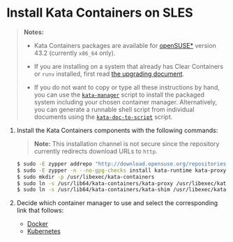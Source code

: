 # Install Kata Containers on SLES

> **Notes:**
>
> - Kata Containers packages are available for [openSUSE\*](https://www.opensuse.org/)
>   version 43.2 (currently `x86_64` only).
>
> - If you are installing on a system that already has Clear Containers or `runv` installed,
>   first read [the upgrading document](../Upgrading.md).
>
> - If you do not want to copy or type all these instructions by hand, you can use the
>   [`kata-manager`](https://github.com/kata-containers/tests/blob/master/cmd/kata-manager/kata-manager.sh)
>   script to install the packaged system including your chosen container
>   manager. Alternatively, you can generate a runnable shell script from
>   individual documents using the
>   [`kata-doc-to-script`](https://github.com/kata-containers/tests/blob/master/.ci/kata-doc-to-script.sh) script.

1. Install the Kata Containers components with the following commands:

   > **Note:** This installation channel is not secure since the repository currently
   > redirects download URLs to `http`.

   ```bash
   $ sudo -E zypper addrepo "http://download.opensuse.org/repositories/home:/katacontainers:/release/SLE_12_SP3/home:katacontainers:release.repo"
   $ sudo -E zypper -n --no-gpg-checks install kata-runtime kata-proxy kata-shim
   $ sudo mkdir -p /usr/libexec/kata-containers
   $ sudo ln -s /usr/lib64/kata-containers/kata-proxy /usr/libexec/kata-containers/kata-proxy
   $ sudo ln -s /usr/lib64/kata-containers/kata-shim /usr/libexec/kata-containers/kata-shim
   ```

2. Decide which container manager to use and select the corresponding link that follows:

   - [Docker](docker/sles-docker-install.md)
   - [Kubernetes](https://github.com/kata-containers/documentation/blob/master/Developer-Guide.md#run-kata-containers-with-kubernetes)
